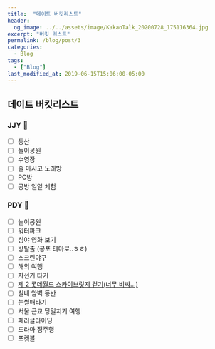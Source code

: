 ```yaml
---
title:  "데이트 버킷리스트"
header:
  og_image: ../../assets/image/KakaoTalk_20200728_175116364.jpg
excerpt: "버킷 리스트"
permalink: /blog/post/3
categories:
  - Blog
tags:
  - ["Blog"]
last_modified_at: 2019-06-15T15:06:00-05:00
---
```

## 데이트 버킷리스트
### JJY 🧑
- [ ] 등산
- [ ] 놀이공원
- [ ] 수영장
- [ ] 술 마시고 노래방
- [ ] PC방
- [ ] 공방 일일 체험

### PDY 👩
- [ ] 놀이공원
- [ ] 워터파크
- [ ] 심야 영화 보기
- [ ] 방탈출 (공포 테마로..ㅎㅎ)
- [ ] 스크린야구
- [ ] 해외 여행
- [ ] 자전거 타기
- [ ] [제 2 롯데월드 스카이브릿지 걷기(너무 비싸...)](https://seoulsky.lotteworld.com/ko/facility/skyBridgeTour.do)
- [ ] 실내 암벽 등반
- [ ] 눈썰매타기
- [ ] 서울 근교 당일치기 여행
- [ ] 페러글라이딩 
- [ ] 드라마 정주행
- [ ] 포켓볼